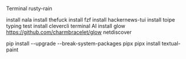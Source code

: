
Terminal rusty-rain

install nala
install thefuck
install fzf
install hackernews-tui
install toipe typing test
install clevercli terminal AI
install glow https://github.com/charmbracelet/glow
netdiscover

pip install --upgrade --break-system-packages pipx
pipx install textual-paint